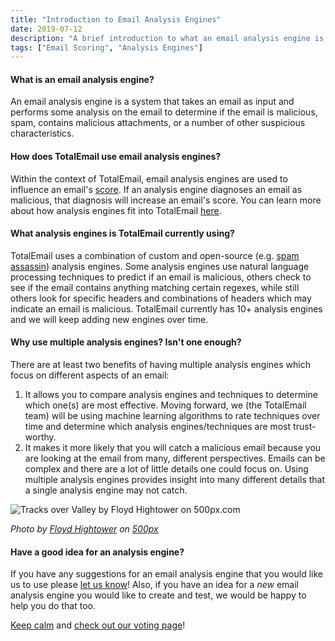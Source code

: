 ```yaml
---
title: "Introduction to Email Analysis Engines"
date: 2019-07-12
description: "A brief introduction to what an email analysis engine is, how we use them within TotalEmail, and how you can get the most out of the results."
tags: ["Email Scoring", "Analysis Engines"]
---
```


#### What is an email analysis engine?

An email analysis engine is a system that takes an email as input and performs some analysis on the email to determine if the email is malicious, spam, contains malicious attachments, or a number of other suspicious characteristics.

#### How does TotalEmail use email analysis engines?

Within the context of TotalEmail, email analysis engines are used to influence an email's [score](https://blog.totalemail.io/email-scoring-0/). If an analysis engine diagnoses an email as malicious, that diagnosis will increase an email's score. You can learn more about how analysis engines fit into TotalEmail [here](https://blog.totalemail.io/what-happens-in-totalemail/).

#### What analysis engines is TotalEmail currently using?

TotalEmail uses a combination of custom and open-source (e.g. [spam assassin](https://spamassassin.apache.org/)) analysis engines. Some analysis engines use natural language processing techniques to predict if an email is malicious, others check to see if the email contains anything matching certain regexes, while still others look for specific headers and combinations of headers which may indicate an email is malicious. TotalEmail currently has 10+ analysis engines and we will keep adding new engines over time.

#### Why use multiple analysis engines? Isn't one enough?

There are at least two benefits of having multiple analysis engines which focus on different aspects of an email:

1. It allows you to compare analysis engines and techniques to determine which one(s) are most effective. Moving forward, we (the TotalEmail team) will be using machine learning algorithms to rate techniques over time and determine which analysis engines/techniques are most trust-worthy.
2. It makes it more likely that you will catch a malicious email because you are looking at the email from many, different perspectives. Emails can be complex and there are a lot of little details one could focus on. Using multiple analysis engines provides insight into many different details that a single analysis engine may not catch.

<img src='https://drscdn.500px.org/photo/245669323/m%3D900/v2?user_id=23113227&webp=true&sig=1fef9927003eac2de96dd241281d57885e5a33876c700707a7c6c5047ee6a938' alt='Tracks over Valley by Floyd Hightower on 500px.com'>

*Photo by [Floyd Hightower](https://hightower.space/) on [500px](https://500px.com/photo/245669323/tracks-over-valley-by-floyd-hightower)*

#### Have a good idea for an analysis engine?

If you have any suggestions for an email analysis engine that you would like us to use please <a href="mailto:info@totalemail.io">let us know</a>! Also, if you have an idea for a *new* email analysis engine you would like to create and test, we would be happy to help you do that too.

[Keep calm](https://totalemail.io/email/3680fcfb6544fe685d1a261cb95b9b9ef5435e74c47fcd32a6535134311f1647) and [check out our voting page](https://totalemail.io/vote/)!

